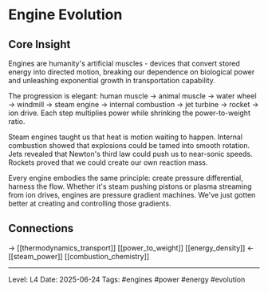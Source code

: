 # Engine Evolution

## Core Insight
Engines are humanity's artificial muscles - devices that convert stored energy into directed motion, breaking our dependence on biological power and unleashing exponential growth in transportation capability.

The progression is elegant: human muscle → animal muscle → water wheel → windmill → steam engine → internal combustion → jet turbine → rocket → ion drive. Each step multiplies power while shrinking the power-to-weight ratio.

Steam engines taught us that heat is motion waiting to happen. Internal combustion showed that explosions could be tamed into smooth rotation. Jets revealed that Newton's third law could push us to near-sonic speeds. Rockets proved that we could create our own reaction mass.

Every engine embodies the same principle: create pressure differential, harness the flow. Whether it's steam pushing pistons or plasma streaming from ion drives, engines are pressure gradient machines. We've just gotten better at creating and controlling those gradients.

## Connections
→ [[thermodynamics_transport]] [[power_to_weight]] [[energy_density]]
← [[steam_power]] [[combustion_chemistry]]

---
Level: L4
Date: 2025-06-24
Tags: #engines #power #energy #evolution